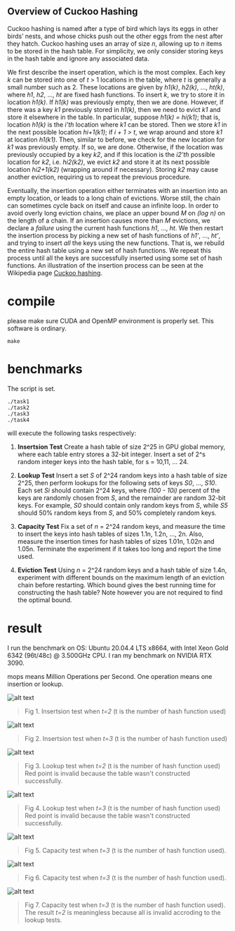 ## Overview of Cuckoo Hashing

Cuckoo hashing is named after a type of bird which lays its eggs in other birds’ nests, and whose chicks push out the other eggs from the nest after they hatch. Cuckoo hashing uses an array of size _n_, allowing up to _n_ items to be stored in the hash table. For simplicity, we only consider storing keys in the hash table and ignore any associated data.

We first describe the insert operation, which is the most complex. Each key _k_ can be stored into one of _t_ > 1 locations in the table, where _t_ is generally a small number such as 2. These locations are given by _h1(k)_, _h2(k)_, ..., _ht(k)_, where _h1_, _h2_, ..., _ht_ are fixed hash functions. To insert _k_, we try to store it in location _h1(k)_. If _h1(k)_ was previously empty, then we are done. However, if there was a key _k1_ previously stored in _h1(k)_, then we need to evict _k1_ and store it elsewhere in the table. In particular, suppose _h1(k) = hi(k1)_; that is, location _h1(k)_ is the _i'th_ location where _k1_ can be stored. Then we store _k1_ in the next possible location _hi+1(k1)_; if _i + 1 > t_, we wrap around and store _k1_ at location _h1(k1)_. Then, similar to before, we check for the new location for _k1_ was previously empty. If so, we are done. Otherwise, if the location was previously occupied by a key _k2_, and if this location is the _i2'th_ possible location for _k2_, i.e. _hi2(k2)_, we evict _k2_ and store it at its next possible location _hi2+1(k2)_ (wrapping around if necessary). Storing _k2_ may cause another eviction, requiring us to repeat the previous procedure.

Eventually, the insertion operation either terminates with an insertion into an empty location, or leads to a long chain of evictions. Worse still, the chain can sometimes cycle back on itself and cause an infinite loop. In order to avoid overly long eviction chains, we place an upper bound _M_ on _(log n)_ on the length of a chain. If an insertion causes more than _M_ evictions, we declare a _failure_ using the current hash functions _h1_, ..., _ht_. We then restart the insertion process by picking a new set of hash functions of _h1'_, ..., _ht'_, and trying to insert _all_ the keys using the new functions. That is, we rebuild the entire hash table using a new set of hash functions. We repeat this process until all the keys are successfully inserted using some set of hash functions. An illustration of the insertion process can be seen at the Wikipedia page [Cuckoo hashing](https://www.wikiwand.com/en/Cuckoo_hashing).


# compile

please make sure CUDA and OpenMP environment is properly set. This software is ordinary.

```
make
```

# benchmarks

The script is set. 

```
./task1
./task2
./task3
./task4
```

will execute the following tasks respectively:

1. **Insertsion Test** Create a hash table of size 2^25 in GPU global memory, where each table entry stores a 32-bit integer. Insert a set of 2^s random integer keys into the hash table, for s = 10,11, ... 24.

2. **Lookup Test** Insert a set _S_ of 2^24 random keys into a hash table of size 2^25, then perform lookups for the following sets of keys _S0_, ..., _S10_. Each set _Si_ should contain 2^24 keys, where _(100 - 10i)_ percent of the keys are randomly chosen from _S_, and the remainder are random 32-bit keys. For example, _S0_ should contain only random keys from _S_, while _S5_ should 50% random keys from _S_, and 50% completely random keys.

3. **Capacity Test**  Fix a set of _n_ = 2^24 random keys, and measure the time to insert the keys into hash tables of sizes 1.1n, 1.2n, ..., 2n. Also, measure the insertion times for hash tables of sizes 1.01n, 1.02n and 1.05n. Terminate the experiment if it takes too long and report the time used.

4. **Eviction Test** Using _n_ = 2^24 random keys and a hash table of size 1.4n, experiment with different bounds on the maximum length of an eviction chain before restarting. Which bound gives the best running time for constructing the hash table? Note however you are not required to find the optimal bound.


# result


I run the benchmark on OS: Ubuntu 20.04.4 LTS x8664, with Intel Xeon Gold 6342 (96t/48c) @ 3.500GHz CPU. I ran my benchmark on NVIDIA RTX 3090.

mops means Million Operations per Second. One operation means one insertion or lookup.

![alt text](doc/insert.t2.png) 
> Fig 1. Insertsion test when _t=2_ (t is the number of hash function used)

![alt text](doc/insert.t3.png) 

> Fig 2. Insertsion test when _t=3_ (t is the number of hash function used)


![alt text](doc/lookup.t2.png) 
> Fig 3. Lookup test when _t=2_ (t is the number of hash function used) Red point is invalid because the table wasn't constructed successfully.

![alt text](doc/lookup.t3.png)
> Fig 4. Lookup test when _t=3_ (t is the number of hash function used) Red point is invalid because the table wasn't constructed successfully.


![alt text](doc/capacity.t2.png) 
> Fig 5. Capacity test when _t=3_ (t is the number of hash function used). 

![alt text](doc/capacity.t3.png) 
> Fig 6. Capacity test when _t=3_ (t is the number of hash function used). 

![alt text](doc/eviction.t3.png)
> Fig 7. Capacity test when _t=3_ (t is the number of hash function used). The result _t=2_ is meaningless because all is invalid accroding to the lookup tests.
